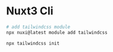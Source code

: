# Nuxt3 Cli

```bash
# add tailwindcss module
npx nuxi@latest module add tailwindcss

npx tailwindcss init
```